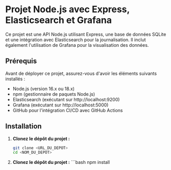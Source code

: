 # Projet Node.js avec Express, Elasticsearch et Grafana

Ce projet est une API Node.js utilisant Express, une base de données SQLite et une intégration avec Elasticsearch pour la journalisation. Il inclut également l'utilisation de Grafana pour la visualisation des données.

## Prérequis

Avant de déployer ce projet, assurez-vous d'avoir les éléments suivants installés :

- Node.js (version 16.x ou 18.x)
- npm (gestionnaire de paquets Node.js)
- Elasticsearch (exécutant sur http://localhost:9200)
- Grafana (exécutant sur http://localhost:5000)
- GitHub pour l'intégration CI/CD avec GitHub Actions

## Installation

1. **Clonez le dépôt du projet :**
   ```bash
   git clone <URL_DU_DEPOT>
   cd <NOM_DU_DEPOT>

2. **Clonez le dépôt du projet :**
       ```bash
    npm install 
   